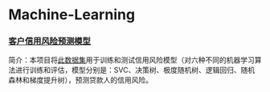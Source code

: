 # Machine-Learning

### [客户信用风险预测模型](https://github.com/Finorita/Machine-Learning/blob/main/%E5%AE%A2%E6%88%B7%E4%BF%A1%E7%94%A8%E9%A3%8E%E9%99%A9%E9%A2%84%E6%B5%8B%E6%A8%A1%E5%9E%8B.ipynb)  
   简介：本项目将[此数据集](https://github.com/Finorita/Machine-Learning/blob/main/credit_customers.csv)用于训练和测试信用风险模型（对六种不同的机器学习算法进行训练和评估，模型分别是：SVC、决策树、极度随机树、逻辑回归、随机森林和梯度提升树），预测贷款人的信用风险。

### 
